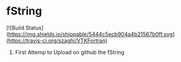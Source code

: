 
# fString

[![Build Status](https://img.shields.io/shippable/5444c5ecb904a4b21567b0ff.svg](https://travis-ci.org/szaghi/VTKFortran)
1.	First Attemp to Upload on github the fString
